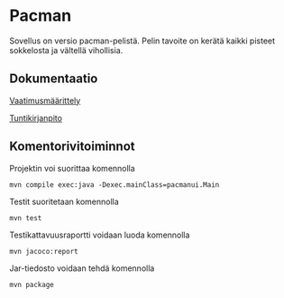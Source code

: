 # Pacman
Sovellus on versio pacman-pelistä. Pelin tavoite on kerätä kaikki pisteet sokkelosta ja vältellä vihollisia.

## Dokumentaatio
[Vaatimusmäärittely](https://github.com/Villsave/ot-harjoitustyo/blob/master/dokumentointi/Otsovellus.md)

[Tuntikirjanpito](https://github.com/Villsave/ot-harjoitustyo/blob/master/dokumentointi/Tuntikirjanpito.md)

## Komentorivitoiminnot

Projektin voi suorittaa komennolla
```
mvn compile exec:java -Dexec.mainClass=pacmanui.Main
```
Testit suoritetaan komennolla

```
mvn test
```
Testikattavuusraportti voidaan luoda komennolla

```
mvn jacoco:report
```
Jar-tiedosto voidaan tehdä komennolla

```
mvn package
```
